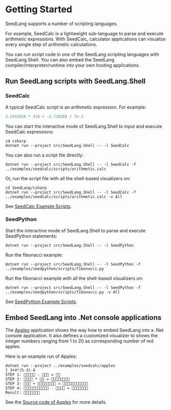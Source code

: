 # Getting Started

SeedLang supports a number of scripting languages.

For example, SeedCalc is a lightweight sub-language to parse and execute
arithmetic expressions. With SeedCalc, calculator applications can visualize
every single step of arithmetic calculations.

You can run script code in one of the SeedLang scripting languages with
SeedLang.Shell. You can also embed the SeedLang compiler/interpreter/runtime
into your own hosting applications.

## Run SeedLang scripts with SeedLang.Shell

### SeedCalc

A typical SeedCalc script is an arithmetic expression. For example:

```python
3.1415926 * (10 + -2.71828) / 7e-3
```

You can start the interactive mode of SeedLang.Shell to input and execute
SeedCalc expressions:

```shell
cd csharp
dotnet run --project src/SeedLang.Shell -- -l SeedCalc
```

You can also run a script file directly:

```shell
dotnet run --project src/SeedLang.Shell -- -l SeedCalc -f ../examples/seedcalc/scripts/arithmetic.calc
```

Or, run the script file with all the shell-based visualizers on:

```shell
cd SeedLang/csharp
dotnet run --project src/SeedLang.Shell -- -l SeedCalc -f ../examples/seedcalc/scripts/arithmetic.calc -v All
```

See [SeedCalc Example Scripts](../examples/seedcalc/scripts/).

### SeedPython

Start the interactive mode of SeedLang.Shell to parse and execute SeedPython
statements:

```shell
dotnet run --project src/SeedLang.Shell -- -l SeedPython
```

Run the fibonacci example:

```shell
dotnet run --project src/SeedLang.Shell -- -l SeedPython -f ../examples/seedpython/scripts/fibonacci.py
```

Run the fibonacci example with all the shell-based visualizers on:

```shell
dotnet run --project src/SeedLang.Shell -- -l SeedPython -f ../examples/seedpython/scripts/fibonacci.py -v All
```

See [SeedPython Example Scripts](../examples/seedpython/scripts/).

## Embed SeedLang into .Net console applications

The [Apples](../examples/seedcalc/dotnet/apples) application shows the way how
to embed SeedLang into a .Net console application. It also defines a customized
visualizer to shows the integer numbers ranging from 1 to 20 as corresponding
number of red apples.

Here is an example run of Apples:

```shell
dotnet run --project ../examples/seedcalc/apples
] 3+4*(5-3)-4
STEP 1: 🍎🍎🍎🍎🍎 - 🍎🍎🍎 = 🍎🍎
STEP 2: 🍎🍎🍎🍎 * 🍎🍎 = 🍎🍎🍎🍎🍎🍎🍎🍎
STEP 3: 🍎🍎🍎 + 🍎🍎🍎🍎🍎🍎🍎🍎 = 🍎🍎🍎🍎🍎🍎🍎🍎🍎🍎🍎
STEP 4: 🍎🍎🍎🍎🍎🍎🍎🍎🍎🍎🍎 - 🍎🍎🍎🍎 = 🍎🍎🍎🍎🍎🍎🍎
Result: 🍎🍎🍎🍎🍎🍎🍎
```

See the [Source code of Apples](../examples/seedcalc/dotnet/apples/Apples.cs)
for more details.
